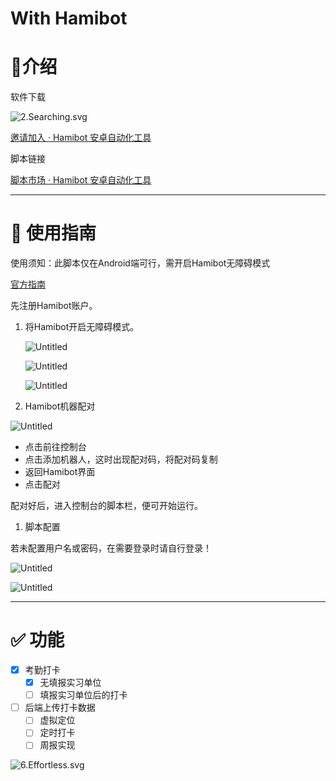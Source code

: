 # With Hamibot

# 🧩介绍

软件下载

![2.Searching.svg](./file/2.Searching.svg)

[邀请加入 · Hamibot 安卓自动化工具](https://hamibot.com/referrals/enpp)

脚本链接

[脚本市场 · Hamibot 安卓自动化工具](https://hamibot.com/marketplace/1bvMC)

---

# 🌟 使用指南

使用须知：此脚本仅在Android端可行，需开启Hamibot无障碍模式

[官方指南](https://hamibot.com/guide)

先注册Hamibot账户。

1. 将Hamibot开启无障碍模式。
   
   
    ![Untitled](./file/Untitled.png)
    
    ![Untitled](./file/Untitled%201.png)
    
    ![Untitled](./file/Untitled%202.png)
    
1. Hamibot机器配对

![Untitled](./file/Untitled.jpeg)

- 点击前往控制台
- 点击添加机器人，这时出现配对码，将配对码复制
- 返回Hamibot界面
- 点击配对

配对好后，进入控制台的脚本栏，便可开始运行。

1. 脚本配置

若未配置用户名或密码，在需要登录时请自行登录！

![Untitled](./file/Untitled%203.png)

![Untitled](./file/Untitled%204.png)

---

# ✅ 功能

- [x]  考勤打卡
    - [x]  无填报实习单位
    - [ ]  填报实习单位后的打卡
- [ ]  后端上传打卡数据
    - [ ]  虚拟定位
    - [ ]  定时打卡
    - [ ]  周报实现

![6.Effortless.svg](./file/6.Effortless.svg)